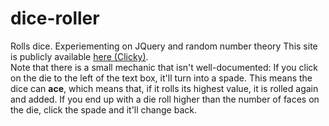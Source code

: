 # dice-roller
Rolls dice. Experiementing on JQuery and random number theory
This site is publicly available [here (Clicky)](https://zephyrkul.github.io/dice-roller/).  
Note that there is a small mechanic that isn't well-documented: If you click on the die to the left of the text box, it'll turn into a spade. This means the dice can **ace**, which means that, if it rolls its highest value, it is rolled again and added. If you end up with a die roll higher than the number of faces on the die, click the spade and it'll change back.
